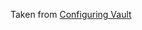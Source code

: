 Taken from [Configuring Vault](https://learn.hashicorp.com/tutorials/vault/getting-started-deploy#configuring-vault)

